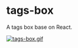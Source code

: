 # tags-box
A tags box base on React.

[![tags-box.gif](https://pic.gksec.com/2020/09/06/90c19b7dff84b/tags-box.gif)](https://pic.gksec.com/2020/09/06/90c19b7dff84b/tags-box.gif)
